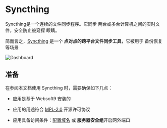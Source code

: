 # Syncthing

Syncthing是一个连续的文件同步程序。它同步 两台或多台计算机之间的实时文件，安全防止被窥探 眼睛。

简而言之，[Syncthing](https://syncthing.net/) 是一个 **点对点的跨平台文件同步工具**，它被用于 备份恢复  等场景


![Dashboard](https://libs.websoft9.com/Websoft9/DocsPicture/zh/syncthing/syncthing-gui-websoft9.png)


## 准备

在参阅本文档使用 Syncthing 时，需要确保如下几点：

- 应用是基于 Websoft9 安装的

- 应用的用途符合 [MPL-2.0](https://opensource.org/licenses/MPL-2.0) 开源许可协议

- 应用具备访问条件：[配置域名](./guide/appsetdomain) 或 **服务器安全组**开启网外端口
